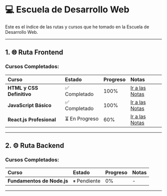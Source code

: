 # 💻 Escuela de Desarrollo Web

Este es el índice de las rutas y cursos que he tomado en la Escuela de Desarrollo Web.

---

## 1. 🌐 Ruta Frontend

### Cursos Completados:

| Curso | Estado | Progreso | Notas |
| :--- | :--- | :--- | :--- |
| **HTML y CSS Definitivo** | ✅ Completado | 100% | [Ir a las Notas](./Ruta-Frontend/Curso-HTML-y-CSS-Definitivo/README.md) |
| **JavaScript Básico** | ✅ Completado | 100% | [Ir a las Notas](./Ruta-Frontend/Curso-de-JavaScript-Básico/README.md) |
| **React.js Profesional** | ⏳ En Progreso | 60% | [Ir a las Notas](./Ruta-Frontend/Curso-React-Profesional/README.md) |

---

## 2. ⚙️ Ruta Backend

### Cursos Completados:

| Curso | Estado | Progreso | Notas |
| :--- | :--- | :--- | :--- |
| **Fundamentos de Node.js** | ⏸ Pendiente | 0% | - |

---